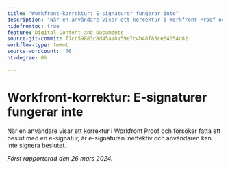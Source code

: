 ```yaml
---
title: "Workfront-korrektur: E-signaturer fungerar inte"
description: "När en användare visar ett korrektur i Workfront Proof och försöker fatta ett beslut med en e-signatur är e-signaturen ineffektiv och användaren kan inte signera beslutet."
hidefromtoc: true
feature: Digital Content and Documents
source-git-commit: f7cc59883c8d45aa8a59e7c4b48f85ce64054c82
workflow-type: tm+mt
source-wordcount: '76'
ht-degree: 0%

---
```



# Workfront-korrektur: E-signaturer fungerar inte

<!--wf. wfp-->

När en användare visar ett korrektur i Workfront Proof och försöker fatta ett beslut med en e-signatur, är e-signaturen ineffektiv och användaren kan inte signera beslutet.

_Först rapporterad den 26 mars 2024._
